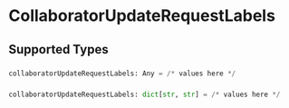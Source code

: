 # CollaboratorUpdateRequestLabels


## Supported Types

### 

```python
collaboratorUpdateRequestLabels: Any = /* values here */
```

### 

```python
collaboratorUpdateRequestLabels: dict[str, str] = /* values here */
```

